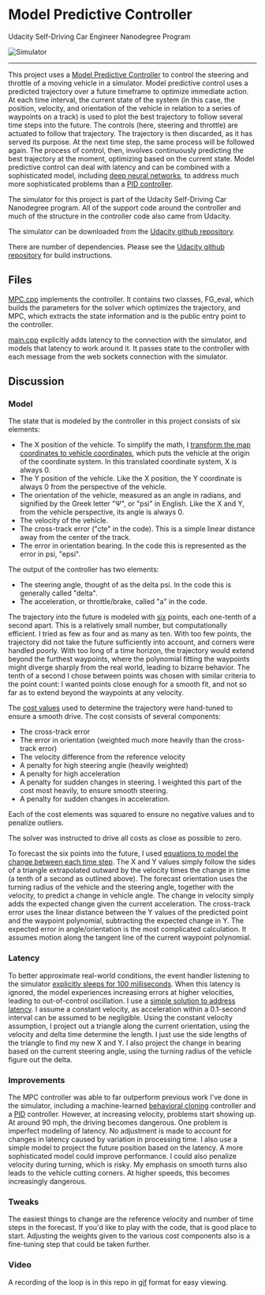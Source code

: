 # Model Predictive Controller
Udacity Self-Driving Car Engineer Nanodegree Program

![Simulator](./images/loop-small.gif "Controller in action")

---

This project uses a [Model Predictive Controller](https://en.wikipedia.org/wiki/Model_predictive_control) to control the steering and throttle of a moving vehicle in a simulator.
Model predictive control uses a predicted trajectory over a future timeframe to optimize immediate action. At each time interval, the current state of the system (in this case, the position, velocity, and orientation of the vehicle in relation to a series of waypoints on a track) is used to plot the best trajectory to follow several time steps into the future. The controls (here, steering and throttle) are actuated to follow that trajectory. The trajectory is then discarded, as it has served its purpose. At the next time step, the same process will be followed again. The process of control, then, involves continuously predicting the best trajectory at the moment, optimizing based on the current state.
Model predictive control can deal with latency and can be combined with a sophisticated model, including [deep neural networks](http://deepmpc.cs.cornell.edu/), to address much more sophisticated problems than a [PID controller](https://github.com/gardenermike/pid-controller).

The simulator for this project is part of the Udacity Self-Driving Car Nanodegree program. All of the support code around the controller and much of the structure in the controller code also came from Udacity.

The simulator can be downloaded from the [Udacity github repository](https://github.com/udacity/self-driving-car-sim/releases).

There are number of dependencies. Please see the [Udacity github repository](https://github.com/udacity/CarND-MPC-Project) for build instructions.

## Files
[MPC.cpp](https://github.com/gardenermike/model-predictive-controller/blob/master/src/MPC.cpp) implements the controller. It contains two classes, FG_eval, which builds the parameters for the solver which optimizes the trajectory, and MPC, which extracts the state information and is the public entry point to the controller.

[main.cpp](https://github.com/gardenermike/model-predictive-controller/blob/master/src/main.cpp) explicitly adds latency to the connection with the simulator,  and models that latency to work around it. It passes state to the controller with each message from the web sockets connection with the simulator.


## Discussion

### Model
The state that is modeled by the controller in this project consists of six elements:
* The X position of the vehicle. To simplify the math, I [transform the map coordinates to vehicle coordinates](https://github.com/gardenermike/model-predictive-controller/blob/master/src/main.cpp#L106), which puts the vehicle at the origin of the coordinate system. In this translated coordinate system, X is always 0.
* The Y position of the vehicle. Like the X position, the Y coordinate is always 0 from the perspective of the vehicle.
* The orientation of the vehicle, measured as an angle in radians, and signified by the Greek letter "Ψ", or "psi" in English. Like the X and Y, from the vehicle perspective, its angle is always 0.
* The velocity of the vehicle.
* The cross-track error ("cte" in the code). This is a simple linear distance away from the center of the track.
* The error in orientation bearing. In the code this is represented as the error in psi, "epsi".

The output of the controller has two elements:
* The steering angle, thought of as the delta psi. In the code this is generally called "delta".
* The acceleration, or throttle/brake, called "a" in the code.

The trajectory into the future is modeled with [six](https://github.com/gardenermike/model-predictive-controller/blob/master/src/MPC.cpp#L8) points, each one-tenth of a second apart. This is a relatively small number, but computationally efficient. I tried as few as four and as many as ten. With too few points, the trajectory did not take the future sufficiently into account, and corners were handled poorly. With too long of a time horizon, the trajectory would extend beyond the furthest waypoints, where the polynomial fitting the waypoints might diverge sharply from the real world, leading to bizarre behavior. The tenth of a second I chose between points was chosen with similar criteria to the point count: I wanted points close enough for a smooth fit, and not so far as to extend beyond the waypoints at any velocity.

The [cost values](https://github.com/gardenermike/model-predictive-controller/blob/master/src/MPC.cpp#L51) used to determine the trajectory were hand-tuned to ensure a smooth drive. The cost consists of several components:
* The cross-track error
* The error in orientation (weighted much more heavily than the cross-track error)
* The velocity difference from the reference velocity
* A penalty for high steering angle (heavily weighted)
* A penalty for high acceleration
* A penalty for sudden changes in steering. I weighted this part of the cost most heavily, to ensure smooth steering.
* A penalty for sudden changes in acceleration.

Each of the cost elements was squared to ensure no negative values and to penalize outliers.

The solver was instructed to drive all costs as close as possible to zero.

To forecast the six points into the future, I used [equations to model the change between each time step](https://github.com/gardenermike/model-predictive-controller/blob/master/src/MPC.cpp#L106).
The X and Y values simply follow the sides of a triangle extrapolated outward by the velocity times the change in time (a tenth of a second as outlined above).
The forecast orientation uses the turning radius of the vehicle and the steering angle, together with the velocity, to predict a change in vehicle angle.
The change in velocity simply adds the expected change given the current acceleration.
The cross-track error uses the linear distance between the Y values of the predicted point and the waypoint polynomial, subtracting the expected change in Y.
The expected error in angle/orientation is the most complicated calculation. It assumes motion along the tangent line of the current waypoint polynomial.

### Latency
To better approximate real-world conditions, the event handler listening to the simulator [explicitly sleeps for 100 milliseconds](https://github.com/gardenermike/model-predictive-controller/blob/master/src/main.cpp#L179).
When this latency is ignored, the model experiences increasing errors at higher velocities, leading to out-of-control oscillation.
I use a [simple solution to address latency](https://github.com/gardenermike/model-predictive-controller/blob/master/src/main.cpp#L97).
I assume a constant velocity, as acceleration within a 0.1-second interval can be assumed to be negligible.
Using the constant velocity assumption, I project out a triangle along the current orientation, using the velocity and delta time determine the length. I just use the side lengths of the triangle to find my new X and Y.
I also project the change in bearing based on the current steering angle, using the turning radius of the vehicle figure out the delta.

### Improvements
The MPC controller was able to far outperform previous work I've done in the simulator, including a machine-learned [behavioral cloning](https://github.com/gardenermike/behavioral-cloning) controller and a [PID](https://github.com/gardenermike/pid-controller) controller.
However, at increasing velocity, problems start showing up. At around 90 mph, the driving becomes dangerous.
One problem is imperfect modeling of latency. No adjustment is made to account for changes in latency caused by variation in processing time. I also use a simple model to project the future position based on the latency. A more sophisticated model could improve performance.
I could also penalize velocity during turning, which is risky.
My emphasis on smooth turns also leads to the vehicle cutting corners. At higher speeds, this becomes increasingly dangerous.

### Tweaks
The easiest things to change are the reference velocity and number of time steps in the forecast. If you'd like to play with the code, that is good place to start. Adjusting the weights given to the various cost components also is a fine-tuning step that could be taken further.

### Video
A recording of the loop is in this repo in [gif](./images/loop.gif) format for easy viewing.
